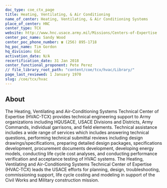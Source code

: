 ```yaml
---
doc_type: coe_ctx_page
title: Heating, Ventilating, & Air Conditioning
name_of_center: Heating, Ventilating, & Air Conditioning Systems
place_of_center: HNC
center_type: TCX
website: http://www.hnc.usace.army.mil/Missions/Centers-of-Expertise
center_poc_name: Sandy Wood
center_poc_phone_number: ☎ (256) 895-1718
hq_poc_name: Tim Gordon
hq_division: E&C
activation_date: N/A
recertification_date: 31 Jan 2018
center_functional_proponent: Pete Perez
// file_library_root_path: "content/coe/tcx/hvac/Library/"
page_last_reviewed: 1 January 1970
slug: /coe/tcx/hvac
---
```


## About

The Heating, Ventilating and Air-Conditioning Systems Technical Center of Expertise (HVAC-TCX) provides technical engineering support to Army organizations including HQUSACE, USACE Divisions and Districts, Army Commands, individual garrisons, and field elements. Technical assistance includes a wide range of services which includes answering technical questions, performing technical submittal reviews including design drawings/specifications, preparing detailed design packages, specifications development, procurement documents development, developing energy models, conducting life cycle cost analyses, and conducting performance verification and acceptance testing of HVAC systems. The Heating, Ventilating and Air-Conditioning Systems Technical Center of Expertise (HVAC-TCX) leads the USACE efforts for planning, design, troubleshooting, commissioning support, life cycle costing and modeling in support of the Civil Works and Military construction mission.


